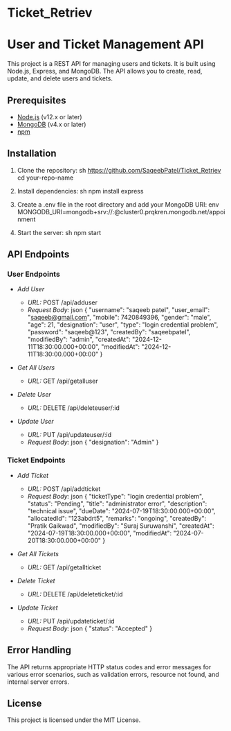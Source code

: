 ﻿# Ticket_Retriev
# User and Ticket Management API

This project is a REST API for managing users and tickets. It is built using Node.js, Express, and MongoDB. The API allows you to create, read, update, and delete users and tickets.
## Prerequisites
- [Node.js](https://nodejs.org/) (v12.x or later)
- [MongoDB](https://www.mongodb.com/) (v4.x or later)
- [npm](https://www.npmjs.com/)

## Installation

1. Clone the repository:
    sh
   https://github.com/SaqeebPatel/Ticket_Retriev
    cd your-repo-name
    

2. Install dependencies:
    sh
    npm install express
    

3. Create a .env file in the root directory and add your MongoDB URI:
    env
        MONGODB_URI=mongodb+srv://<username>:<password>@cluster0.prqkren.mongodb.net/appoinment
    

4. Start the server:
    sh
    npm start
    

## API Endpoints

### User Endpoints

- *Add User*
    - *URL:* POST /api/adduser
    - *Request Body:*
        json
        {
          "username": "saqeeb patel",
          "user_email": "saqeeb@gmail.com",
          "mobile": 7420849396,
          "gender": "male",
          "age": 21,
          "designation": "user",
          "type": "login credential problem",
          "password": "saqeeb@123",
          "createdBy": "saqeebpatel",
          "modifiedBy": "admin",
          "createdAt": "2024-12-11T18:30:00.000+00:00",
          "modifiedAt": "2024-12-11T18:30:00.000+00:00"
        }
        
    
- *Get All Users*
    - *URL:* GET /api/getalluser
   

- *Delete User*
    - *URL:* DELETE /api/deleteuser/:id
    

- *Update User*
    - *URL:* PUT /api/updateuser/:id
    - *Request Body:*
        json
        {
          "designation": "Admin"
        }
        
   

### Ticket Endpoints

- *Add Ticket*
    - *URL:* POST /api/addticket
    - *Request Body:*
        json
        {
          "ticketType": "login credential problem",
          "status": "Pending",
          "title": "administrator error",
          "description": "technical issue",
          "dueDate": "2024-07-19T18:30:00.000+00:00",
          "allocatedId": "123abdrt5",
          "remarks": "ongoing",
          "createdBy": "Pratik Gaikwad",
          "modifiedBy": "Suraj Suruwanshi",
          "createdAt": "2024-07-19T18:30:00.000+00:00",
          "modifiedAt": "2024-07-20T18:30:00.000+00:00"
        }
        
    

- *Get All Tickets*
    - *URL:* GET /api/getallticket
   

- *Delete Ticket*
    - *URL:* DELETE /api/deleteticket/:id
    

- *Update Ticket*
    - *URL:* PUT /api/updateticket/:id
    - *Request Body:*
        json
        {
          "status": "Accepted"
        }
        
    

## Error Handling

The API returns appropriate HTTP status codes and error messages for various error scenarios, such as validation errors, resource not found, and internal server errors.

## License

This project is licensed under the MIT License.
